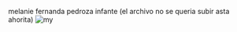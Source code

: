 melanie fernanda pedroza infante 
(el archivo no se queria subir asta ahorita)
![my](https://github.com/user-attachments/assets/00bb44d7-2b80-4e9e-a066-6b384385dc42)
